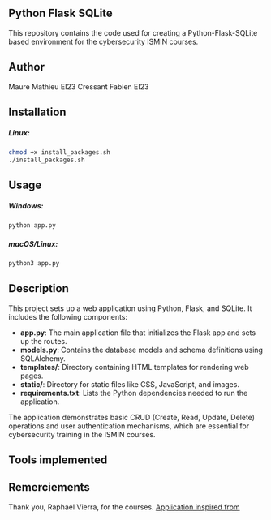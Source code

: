 ## Python Flask SQLite

This repository contains the code used for creating a Python-Flask-SQLite based environment for the cybersecurity ISMIN courses.

## Author
Maure Mathieu EI23
Cressant Fabien EI23

## Installation

##### Linux:
```zsh
chmod +x install_packages.sh
./install_packages.sh
```

## Usage

##### Windows:
```zsh
python app.py
```
##### macOS/Linux:
```zsh
python3 app.py
```

## Description
This project sets up a web application using Python, Flask, and SQLite. It includes the following components:

- **app.py**: The main application file that initializes the Flask app and sets up the routes.
- **models.py**: Contains the database models and schema definitions using SQLAlchemy.
- **templates/**: Directory containing HTML templates for rendering web pages.
- **static/**: Directory for static files like CSS, JavaScript, and images.
- **requirements.txt**: Lists the Python dependencies needed to run the application.

The application demonstrates basic CRUD (Create, Read, Update, Delete) operations and user authentication mechanisms, which are essential for cybersecurity training in the ISMIN courses.

## Tools implemented









## Remerciements

Thank you, Raphael Vierra, for the courses.
[Application inspired from](https://gitlab.emse.fr/raphael.viera/pyflasql/-/tree/main/app?ref_type=heads)
